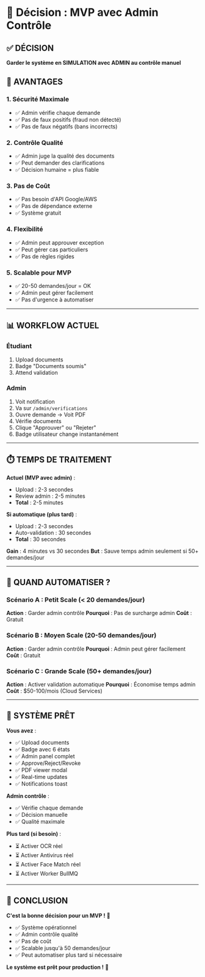 # 🎯 Décision : MVP avec Admin Contrôle

## ✅ DÉCISION

**Garder le système en SIMULATION avec ADMIN au contrôle manuel**

## 🎊 AVANTAGES

### 1. Sécurité Maximale
- ✅ Admin vérifie chaque demande
- ✅ Pas de faux positifs (fraud non détecté)
- ✅ Pas de faux négatifs (bans incorrects)

### 2. Contrôle Qualité
- ✅ Admin juge la qualité des documents
- ✅ Peut demander des clarifications
- ✅ Décision humaine = plus fiable

### 3. Pas de Coût
- ✅ Pas besoin d'API Google/AWS
- ✅ Pas de dépendance externe
- ✅ Système gratuit

### 4. Flexibilité
- ✅ Admin peut approuver exception
- ✅ Peut gérer cas particuliers
- ✅ Pas de règles rigides

### 5. Scalable pour MVP
- ✅ 20-50 demandes/jour = OK
- ✅ Admin peut gérer facilement
- ✅ Pas d'urgence à automatiser

---

## 📊 WORKFLOW ACTUEL

### Étudiant
1. Upload documents
2. Badge "Documents soumis"
3. Attend validation

### Admin
1. Voit notification
2. Va sur `/admin/verifications`
3. Ouvre demande → Voit PDF
4. Vérifie documents
5. Clique "Approuver" ou "Rejeter"
6. Badge utilisateur change instantanément

---

## ⏱️ TEMPS DE TRAITEMENT

**Actuel (MVP avec admin)** :
- Upload : 2-3 secondes
- Review admin : 2-5 minutes
- **Total** : 2-5 minutes

**Si automatique (plus tard)** :
- Upload : 2-3 secondes
- Auto-validation : 30 secondes
- **Total** : 30 secondes

**Gain** : 4 minutes vs 30 secondes
**But** : Sauve temps admin seulement si 50+ demandes/jour

---

## 🎯 QUAND AUTOMATISER ?

### Scénario A : Petit Scale (< 20 demandes/jour)
**Action** : Garder admin contrôle
**Pourquoi** : Pas de surcharge admin
**Coût** : Gratuit

### Scénario B : Moyen Scale (20-50 demandes/jour)
**Action** : Garder admin contrôle
**Pourquoi** : Admin peut gérer facilement
**Coût** : Gratuit

### Scénario C : Grande Scale (50+ demandes/jour)
**Action** : Activer validation automatique
**Pourquoi** : Économise temps admin
**Coût** : $50-100/mois (Cloud Services)

---

## 🚀 SYSTÈME PRÊT

**Vous avez** :
- ✅ Upload documents
- ✅ Badge avec 6 états
- ✅ Admin panel complet
- ✅ Approve/Reject/Revoke
- ✅ PDF viewer modal
- ✅ Real-time updates
- ✅ Notifications toast

**Admin contrôle** :
- ✅ Vérifie chaque demande
- ✅ Décision manuelle
- ✅ Qualité maximale

**Plus tard (si besoin)** :
- ⏳ Activer OCR réel
- ⏳ Activer Antivirus réel
- ⏳ Activer Face Match réel
- ⏳ Activer Worker BullMQ

---

## 🎊 CONCLUSION

**C'est la bonne décision pour un MVP !** 🚀

- ✅ Système opérationnel
- ✅ Admin contrôle qualité
- ✅ Pas de coût
- ✅ Scalable jusqu'à 50 demandes/jour
- ✅ Peut automatiser plus tard si nécessaire

**Le système est prêt pour production !** 🎉

